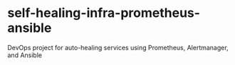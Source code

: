 # self-healing-infra-prometheus-ansible
DevOps project for auto-healing services using Prometheus, Alertmanager, and Ansible
